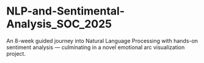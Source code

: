 # NLP-and-Sentimental-Analysis_SOC_2025
An 8-week guided journey into Natural Language Processing with hands-on sentiment analysis — culminating in a novel emotional arc visualization project.
